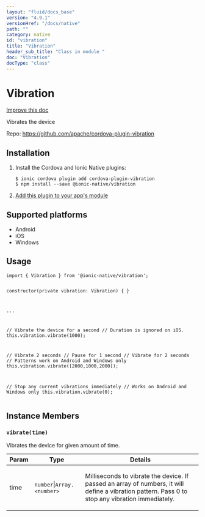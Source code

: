 ```yaml
---
layout: "fluid/docs_base"
version: "4.9.1"
versionHref: "/docs/native"
path: ""
category: native
id: "vibration"
title: "Vibration"
header_sub_title: "Class in module "
doc: "Vibration"
docType: "class"
---
```


<h1 class="api-title">Vibration</h1>

<a class="improve-v2-docs" href="http://github.com/ionic-team/ionic-native/edit/master/src/@ionic-native/plugins/vibration/index.ts#L1">
  Improve this doc
</a>







<p>Vibrates the device</p>


<p>Repo:
  <a href="https://github.com/apache/cordova-plugin-vibration">
    https://github.com/apache/cordova-plugin-vibration
  </a>
</p>


<h2><a class="anchor" name="installation" href="#installation"></a>Installation</h2>
<ol class="installation">
  <li>Install the Cordova and Ionic Native plugins:<br>
    <pre><code class="nohighlight">$ ionic cordova plugin add cordova-plugin-vibration
$ npm install --save @ionic-native/vibration
</code></pre>
  </li>
  <li><a href="https://ionicframework.com/docs/native/#Add_Plugins_to_Your_App_Module">Add this plugin to your app's module</a></li>
</ol>



<h2><a class="anchor" name="platforms" href="#platforms"></a>Supported platforms</h2>
<ul>
  <li>Android</li><li>iOS</li><li>Windows</li>
</ul>






<h2><a class="anchor" name="usage" href="#usage"></a>Usage</h2>
<pre><code class="lang-typescript">import { Vibration } from &#39;@ionic-native/vibration&#39;;

constructor(private vibration: Vibration) { }

...

// Vibrate the device for a second
// Duration is ignored on iOS.
this.vibration.vibrate(1000);

// Vibrate 2 seconds
// Pause for 1 second
// Vibrate for 2 seconds
// Patterns work on Android and Windows only
this.vibration.vibrate([2000,1000,2000]);

// Stop any current vibrations immediately
// Works on Android and Windows only
this.vibration.vibrate(0);
</code></pre>








<h2><a class="anchor" name="instance-members" href="#instance-members"></a>Instance Members</h2>
<h3><a class="anchor" name="vibrate" href="#vibrate"></a><code>vibrate(time)</code></h3>




Vibrates the device for given amount of time.
<table class="table param-table" style="margin:0;">
  <thead>
  <tr>
    <th>Param</th>
    <th>Type</th>
    <th>Details</th>
  </tr>
  </thead>
  <tbody>
  <tr>
    <td>
      time</td>
    <td>
      <code>number</code>|<code>Array.&lt;number&gt;</code>
    </td>
    <td>
      <p>Milliseconds to vibrate the device. If passed an array of numbers, it will define a vibration pattern. Pass 0 to stop any vibration immediately.</p>
</td>
  </tr>
  </tbody>
</table>







